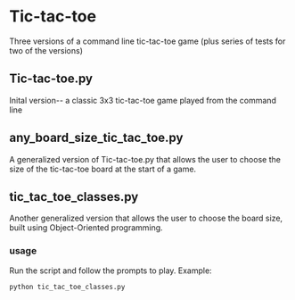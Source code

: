# Tic-tac-toe
Three versions of a command line tic-tac-toe game (plus series of tests for two of the versions)


## Tic-tac-toe.py
Inital version-- a classic 3x3 tic-tac-toe game played from the command line

## any_board_size_tic_tac_toe.py
A generalized version of Tic-tac-toe.py that allows the user to choose the size of the tic-tac-toe board at the start of a game.

## tic_tac_toe_classes.py
Another generalized version that allows the user to choose the board size, built using Object-Oriented programming.


### usage
Run the script and follow the prompts to play. Example:

`python tic_tac_toe_classes.py`

